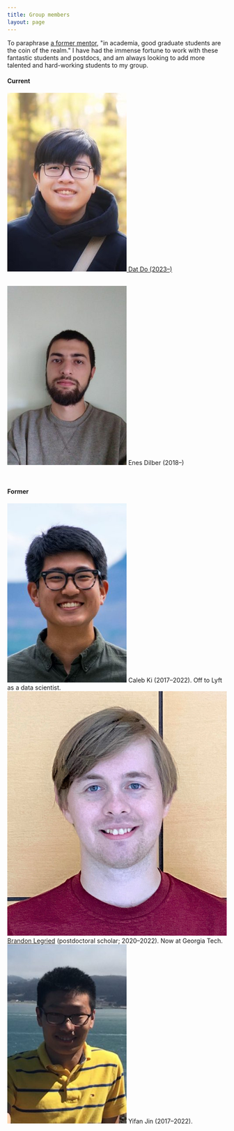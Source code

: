 ```yaml
---
title: Group members
layout: page
---
```

To paraphrase [a former mentor](https://en.wikipedia.org/wiki/David_Patterson_(computer_scientist)), "in academia, good graduate students are the coin of the realm." I have had the immense fortune to work with these fantastic students and postdocs, and am always looking to add more talented and hard-working students to my group.

#### Current

<div class="groupmember" style="padding: 0 0 30px 0;">
<a href="https://dodat619.github.io/">
<img src="assets/img/dat.jpg" />
Dat Do (2023–)
</div>
</a>

<div class="groupmember" style="padding: 0 0 30px 0;">
<img src="assets/img/enes.jpg" />
Enes Dilber (2018–)
</div>

#### Former

<div class="groupmember" style="padding: 0; ">
<img src="assets/img/caleb.jpg" />
Caleb Ki (2017–2022). Off to Lyft as a data scientist.
</div>

<div class="groupmember">
<img src="assets/img/brandon.jpg" />
<a href="https://sites.google.com/umich.edu/blegried/home">Brandon Legried</a> (postdoctoral scholar; 2020–2022). Now at Georgia Tech.
</div>

<div class="groupmember">
<img src="assets/img/yifan.jpg" />
Yifan Jin (2017–2022).
</div>

